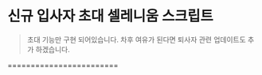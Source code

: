 신규 입사자 초대 셀레니움 스크립트
========================
  >초대 기능만 구현 되어있습니다. 차후 여유가 된다면 퇴사자 관련 업데이트도 추가 하겠습니다.
  >

========================
